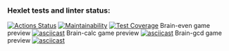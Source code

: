 ### Hexlet tests and linter status:
[![Actions Status](https://github.com/rmanzman/frontend-project-44/workflows/hexlet-check/badge.svg)](https://github.com/rmanzman/frontend-project-44/actions)
[![Maintainability](https://api.codeclimate.com/v1/badges/5d021fa64382d03d0e2b/maintainability)](https://codeclimate.com/github/rmanzman/frontend-project-44/maintainability)
[![Test Coverage](https://api.codeclimate.com/v1/badges/5d021fa64382d03d0e2b/test_coverage)](https://codeclimate.com/github/rmanzman/frontend-project-44/test_coverage)
Brain-even game preview
[![asciicast](https://asciinema.org/a/q5owqqjZYy8xVcG2cKCMANro2.svg)](https://asciinema.org/a/q5owqqjZYy8xVcG2cKCMANro2)
Brain-calc game preview
[![asciicast](https://asciinema.org/a/Uw1cKjoLLPuSC2HOMjvEMCDyj.svg)](https://asciinema.org/a/Uw1cKjoLLPuSC2HOMjvEMCDyj)
Brain-gcd game preview
[![asciicast](https://asciinema.org/a/0ZF9E9zRl5L7Kl2ryca6AXEib.svg)](https://asciinema.org/a/0ZF9E9zRl5L7Kl2ryca6AXEib)